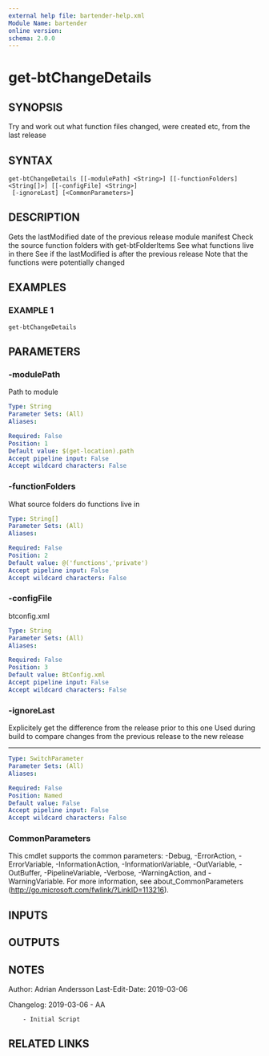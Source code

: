 ```yaml
---
external help file: bartender-help.xml
Module Name: bartender
online version:
schema: 2.0.0
---
```


# get-btChangeDetails

## SYNOPSIS
Try and work out what function files changed, were created etc, from the last release

## SYNTAX

```
get-btChangeDetails [[-modulePath] <String>] [[-functionFolders] <String[]>] [[-configFile] <String>]
 [-ignoreLast] [<CommonParameters>]
```

## DESCRIPTION
Gets the lastModified date of the previous release module manifest
Check the source function folders with get-btFolderItems
See what functions live in there
See if the lastModified is after the previous release
Note that the functions were potentially changed

## EXAMPLES

### EXAMPLE 1
```
get-btChangeDetails
```

## PARAMETERS

### -modulePath
Path to module

```yaml
Type: String
Parameter Sets: (All)
Aliases:

Required: False
Position: 1
Default value: $(get-location).path
Accept pipeline input: False
Accept wildcard characters: False
```

### -functionFolders
What source folders do functions live in

```yaml
Type: String[]
Parameter Sets: (All)
Aliases:

Required: False
Position: 2
Default value: @('functions','private')
Accept pipeline input: False
Accept wildcard characters: False
```

### -configFile
btconfig.xml

```yaml
Type: String
Parameter Sets: (All)
Aliases:

Required: False
Position: 3
Default value: BtConfig.xml
Accept pipeline input: False
Accept wildcard characters: False
```

### -ignoreLast
Explicitely get the difference from the release prior to this one
Used during build to compare changes from the previous release to the new release

------------

```yaml
Type: SwitchParameter
Parameter Sets: (All)
Aliases:

Required: False
Position: Named
Default value: False
Accept pipeline input: False
Accept wildcard characters: False
```

### CommonParameters
This cmdlet supports the common parameters: -Debug, -ErrorAction, -ErrorVariable, -InformationAction, -InformationVariable, -OutVariable, -OutBuffer, -PipelineVariable, -Verbose, -WarningAction, and -WarningVariable.
For more information, see about_CommonParameters (http://go.microsoft.com/fwlink/?LinkID=113216).

## INPUTS

## OUTPUTS

## NOTES
Author: Adrian Andersson
Last-Edit-Date: 2019-03-06


Changelog:
    2019-03-06 - AA
        
        - Initial Script

## RELATED LINKS

